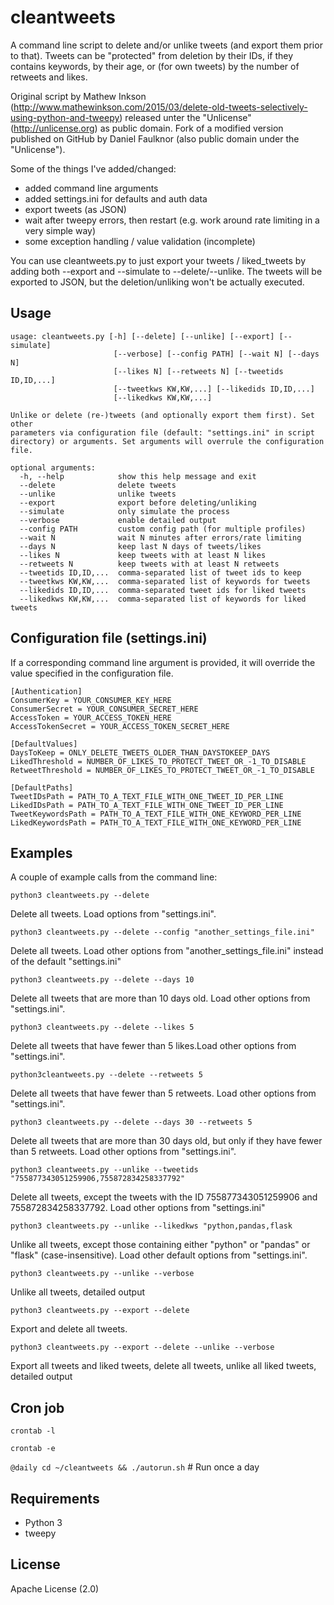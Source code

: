 # cleantweets

A command line script to delete and/or unlike tweets (and export them prior to that). Tweets can be "protected" from deletion by their IDs, if they contains keywords, by their age, or (for own tweets) by the number of retweets and likes. 


Original script by Mathew Inkson (http://www.mathewinkson.com/2015/03/delete-old-tweets-selectively-using-python-and-tweepy)
released unter the "Unlicense" (http://unlicense.org) as public domain. Fork of a modified version published on GitHub by Daniel Faulknor (also public domain under the "Unlicense").

Some of the things I've added/changed:

 - added command line arguments
 - added settings.ini for defaults and auth data
 - export tweets (as JSON)
 - wait after tweepy errors, then restart (e.g. work around rate limiting in a very simple way)
 - some exception handling / value validation  (incomplete) 

You can use cleantweets.py to just export your tweets / liked_tweets by adding both --export and --simulate to --delete/--unlike.
The tweets will be exported to JSON, but the deletion/unliking won't be actually executed.

## Usage
```
usage: cleantweets.py [-h] [--delete] [--unlike] [--export] [--simulate]
                       [--verbose] [--config PATH] [--wait N] [--days N]
                       [--likes N] [--retweets N] [--tweetids ID,ID,...]
                       [--tweetkws KW,KW,...] [--likedids ID,ID,...]
                       [--likedkws KW,KW,...]

Unlike or delete (re-)tweets (and optionally export them first). Set other
parameters via configuration file (default: "settings.ini" in script
directory) or arguments. Set arguments will overrule the configuration file.

optional arguments:
  -h, --help            show this help message and exit
  --delete              delete tweets
  --unlike              unlike tweets
  --export              export before deleting/unliking
  --simulate            only simulate the process
  --verbose             enable detailed output
  --config PATH         custom config path (for multiple profiles)
  --wait N              wait N minutes after errors/rate limiting
  --days N              keep last N days of tweets/likes
  --likes N             keep tweets with at least N likes
  --retweets N          keep tweets with at least N retweets
  --tweetids ID,ID,...  comma-separated list of tweet ids to keep
  --tweetkws KW,KW,...  comma-separated list of keywords for tweets
  --likedids ID,ID,...  comma-separated tweet ids for liked tweets
  --likedkws KW,KW,...  comma-separated list of keywords for liked tweets
```


## Configuration file (settings.ini)

If a corresponding command line argument is provided, it will override the value specified in the configuration file.
```
[Authentication]
ConsumerKey = YOUR_CONSUMER_KEY_HERE
ConsumerSecret = YOUR_CONSUMER_SECRET_HERE
AccessToken = YOUR_ACCESS_TOKEN_HERE
AccessTokenSecret = YOUR_ACCESS_TOKEN_SECRET_HERE

[DefaultValues]
DaysToKeep = ONLY_DELETE_TWEETS_OLDER_THAN_DAYSTOKEEP_DAYS
LikedThreshold = NUMBER_OF_LIKES_TO_PROTECT_TWEET_OR_-1_TO_DISABLE
RetweetThreshold = NUMBER_OF_LIKES_TO_PROTECT_TWEET_OR_-1_TO_DISABLE

[DefaultPaths]
TweetIDsPath = PATH_TO_A_TEXT_FILE_WITH_ONE_TWEET_ID_PER_LINE
LikedIDsPath = PATH_TO_A_TEXT_FILE_WITH_ONE_TWEET_ID_PER_LINE
TweetKeywordsPath = PATH_TO_A_TEXT_FILE_WITH_ONE_KEYWORD_PER_LINE
LikedKeywordsPath = PATH_TO_A_TEXT_FILE_WITH_ONE_KEYWORD_PER_LINE
```

## Examples

A couple of example calls from the command line:

`python3 cleantweets.py --delete`

Delete all tweets. Load options from "settings.ini".

`python3 cleantweets.py --delete --config "another_settings_file.ini"`

Delete all tweets. Load other options from "another_settings_file.ini" instead of the default "settings.ini"

`python3 cleantweets.py --delete --days 10`

Delete all tweets that are more than 10 days old. Load other options from "settings.ini".

`python3 cleantweets.py --delete --likes 5`

Delete all tweets that have fewer than 5 likes.Load other options from "settings.ini".

`python3cleantweets.py --delete --retweets 5`

Delete all tweets that have fewer than 5 retweets. Load other options from "settings.ini".

`python3 cleantweets.py --delete --days 30 --retweets 5`

Delete all tweets that are more than 30 days old, but only if they have fewer than 5 retweets. Load other options from "settings.ini".

`python3 cleantweets.py --unlike --tweetids "755877343051259906,755872834258337792"`

Delete all tweets, except the tweets with the ID 755877343051259906 and 755872834258337792. Load other options from "settings.ini"

`python3 cleantweets.py --unlike --likedkws "python,pandas,flask`

Unlike all tweets, except those containing either "python" or "pandas" or "flask" (case-insensitive). Load other default options from "settings.ini".

`python3 cleantweets.py --unlike --verbose`

Unlike all tweets, detailed output

`python3 cleantweets.py --export --delete`

Export and delete all tweets.

`python3 cleantweets.py --export --delete --unlike --verbose`

Export all tweets and liked tweets, delete all tweets, unlike all liked tweets, detailed output

## Cron job

`crontab -l`

`crontab -e`

`@daily cd ~/cleantweets && ./autorun.sh`    # Run once a day

## Requirements

- Python 3
- tweepy

## License
Apache License (2.0)
